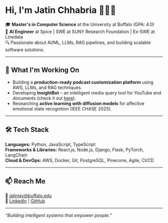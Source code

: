 # Hi, I'm Jatin Chhabria 👨🏻‍💻

🎓 **Master's in Computer Science** at the University at Buffalo (GPA: 4.0)  
💼 **AI Engineer** at Spice | SWE at SUNY Research Foundation  | Ex-SWE at Linedata  
🔍 Passionate about AI/ML, LLMs, RAG pipelines, and building scalable software solutions.

---

## 🚀 What I'm Working On
- Building a **production-ready podcast customization platform** using AWS, LLMs, and RAG techniques.
- Developing **InsightBot** – an intelligent media query tool for YouTube and documents (check it out [here](https://github.com/jatin0801/InsightBot)).
- Researching **active learning with diffusion models** for affective emotional state recognition (IEEE CHASE 2025).

---

## 🛠 Tech Stack
**Languages:** Python, JavaScript, TypeScript  
**Frameworks & Libraries:** React.js, Node.js, Django, Flask, PyTorch, LangChain  
**Cloud & DevOps:** AWS, Docker, Git, PostgreSQL, Pinecone, Agile, CI/CD  

---

## 📫 Reach Me
📧 jatinjay@buffalo.edu  
🔗 [LinkedIn](https://linkedin.com/in/jatin-chhabria) | [GitHub](https://github.com/jatin0801)

---

_“Building intelligent systems that empower people.”_

